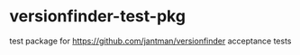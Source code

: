 # versionfinder-test-pkg
test package for https://github.com/jantman/versionfinder acceptance tests
